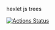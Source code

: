 hexlet js trees

[![Actions Status](https://github.com/drylb/hexlet-js-trees/workflows/Node.js%20CI/badge.svg)](https://github.com/drylb/hexlet-js-trees/actions)
